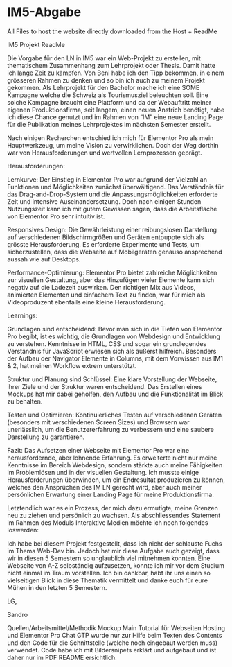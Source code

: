 # IM5-Abgabe
All Files to host the website directly downloaded from the Host + ReadMe

IM5 Projekt ReadMe

Die Vorgabe für den LN in IM5 war ein Web-Projekt zu erstellen, mit thematischem Zusammenhang zum Lehrprojekt oder Thesis. Damit hatte ich lange Zeit zu kämpfen. Von Beni habe ich den Tipp bekommen, in einem grösseren Rahmen zu denken und so bin ich auch zu meinem Projekt gekommen.
Als Lehrprojekt für den Bachelor mache ich eine SOME Kampagne welche die Schweiz als Tourismusziel beleuchten soll. Eine solche Kampagne braucht eine Plattform und da der Webauftritt meiner eigenen Produktionsfirma, seit langem, einen neuen Anstrich benötigt, habe ich diese Chance genutzt und im Rahmen von “IM” eine neue Landing Page für die Publikation meines Lehrprojektes im nächsten Semester erstellt.

Nach einigen Recherchen entschied ich mich für Elementor Pro als mein Hauptwerkzeug, um meine Vision zu verwirklichen. Doch der Weg dorthin war von Herausforderungen und wertvollen Lernprozessen geprägt.

Herausforderungen:

Lernkurve: 
Der Einstieg in Elementor Pro war aufgrund der Vielzahl an Funktionen und Möglichkeiten zunächst überwältigend. Das Verständnis für das Drag-and-Drop-System und die Anpassungsmöglichkeiten erforderte Zeit und intensive Auseinandersetzung. Doch nach einigen Stunden Nutzungszeit kann ich mit gutem Gewissen sagen, dass die Arbeitsfläche von Elementor Pro sehr intuitiv ist.

Responsives Design:
Die Gewährleistung einer reibungslosen Darstellung auf verschiedenen Bildschirmgrößen und Geräten entpuppte sich  als grösste Herausforderung. Es erforderte Experimente und Tests, um sicherzustellen, dass die Webseite auf Mobilgeräten genauso ansprechend aussah wie auf Desktops.

Performance-Optimierung:
Elementor Pro bietet zahlreiche Möglichkeiten zur visuellen Gestaltung, aber das Hinzufügen vieler Elemente kann sich negativ auf die Ladezeit auswirken. Den richtigen Mix aus Videos, animierten Elementen und einfachem Text zu finden, war für mich als Videoproduzent ebenfalls eine kleine Herausforderung.

Learnings:

Grundlagen sind entscheidend:
Bevor man sich in die Tiefen von Elementor Pro begibt, ist es wichtig, die Grundlagen von Webdesign und Entwicklung zu verstehen. Kenntnisse in HTML, CSS und sogar ein grundlegendes Verständnis für JavaScript erwiesen sich als äußerst hilfreich.
Besonders der Aufbau der Navigator Elemente in Columns, mit dem Vorwissen aus IM1 & 2, hat meinen Workflow extrem unterstützt.

Struktur und Planung sind Schlüssel:
Eine klare Vorstellung der Webseite, ihrer Ziele und der Struktur waren entscheidend. Das Erstellen eines Mockups hat mir dabei geholfen, den Aufbau und die Funktionalität im Blick zu behalten.

Testen und Optimieren: 
Kontinuierliches Testen auf verschiedenen Geräten (besonders mit verschiedenen Screen Sizes) und Browsern war unerlässlich, um die Benutzererfahrung zu verbessern und eine saubere Darstellung zu garantieren.

Fazit:
Das Aufsetzen einer Webseite mit Elementor Pro war eine herausfordernde, aber lohnende Erfahrung. Es erweiterte nicht nur meine Kenntnisse im Bereich Webdesign, sondern stärkte auch meine Fähigkeiten im Problemlösen und in der visuellen Gestaltung. Ich musste einige Herausforderungen überwinden, um ein Endresultat produzieren zu können, welches den Ansprüchen des IM LN gerecht wird, aber auch meiner persönlichen Erwartung einer Landing Page für meine Produktionsfirma.

Letztendlich war es ein Prozess, der mich dazu ermutigte, meine Grenzen neu zu ziehen und persönlich zu wachsen. Als abschliessendes Statement im Rahmen des Moduls Interaktive Medien möchte ich noch 
folgendes loswerden:

Ich habe bei diesem Projekt festgestellt, dass ich nicht der schlauste Fuchs im Thema Web-Dev bin. Jedoch hat mir diese Aufgabe auch gezeigt, dass wir in diesen 5 Semestern so unglaublich viel mitnehmen konnten. Eine Webseite von A-Z selbständig aufzusetzen, konnte ich mir vor dem Studium nicht einmal im Traum vorstellen. Ich bin dankbar, habt ihr uns einen so vielseitigen Blick in diese Thematik vermittelt und danke euch für eure Mühen in den letzten 5 Semestern.

LG,

Sandro

Quellen/Arbeitsmittel/Methodik
Mockup
Main Tutorial für Webseiten Hosting und Elementor Pro
Chat GTP wurde nur zur Hilfe beim Texten des Contents und den Code für die Schnittstelle (welche noch eingebaut werden muss) verwendet.
Code habe ich mit Bildersnipets erklärt und aufgebaut und ist daher nur im PDF README ersichtlich.








